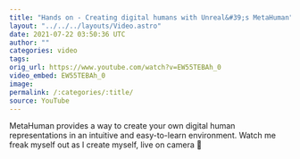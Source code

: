 ```yaml
---
title: "Hands on - Creating digital humans with Unreal&#39;s MetaHuman"
layout: "../../../layouts/Video.astro"
date: 2021-07-22 03:50:36 UTC
author: ""
categories: video
tags: 
orig_url: https://www.youtube.com/watch?v=EW55TEBAh_0
video_embed: EW55TEBAh_0
image:
permalink: /:categories/:title/
source: YouTube
---
```

MetaHuman provides a way to create your own digital human representations in an intuitive and easy-to-learn environment. Watch me freak myself out as I create myself, live on camera 🤯